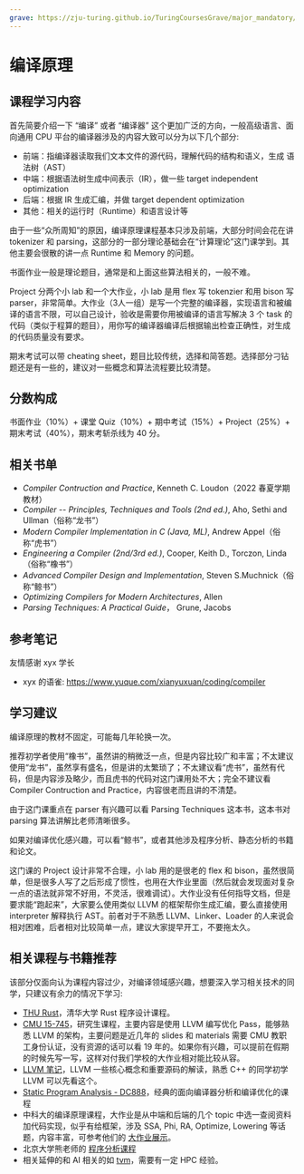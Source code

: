 ```yaml
---
grave: https://zju-turing.github.io/TuringCoursesGrave/major_mandatory/compilers_principles/
---
```


# 编译原理

## 课程学习内容
首先简要介绍一下 “编译” 或者 “编译器” 这个更加广泛的方向，一般高级语言、面向通用 CPU 平台的编译器涉及的内容大致可以分为以下几个部分:

- 前端：指编译器读取我们文本文件的源代码，理解代码的结构和语义，生成 语法树（AST）
- 中端：根据语法树生成中间表示（IR），做一些 target independent optimization
- 后端：根据 IR 生成汇编，并做 target dependent optimization
- 其他：相关的运行时（Runtime）和语言设计等

由于一些“众所周知”的原因，编译原理课程基本只涉及前端，大部分时间会花在讲 tokenizer 和 parsing，这部分的一部分理论基础会在“计算理论”这门课学到。其他主要会很散的讲一点 Runtime 和 Memory 的问题。

书面作业一般是理论题目，通常是和上面这些算法相关的，一般不难。

Project 分两个小 lab 和一个大作业，小 lab 是用 flex 写 tokenzier 和用 bison 写 parser，非常简单。大作业（3人一组）是写一个完整的编译器，实现语言和被编译的语言不限，可以自己设计，验收是需要你用被编译的语言写解决 3 个 task 的代码（类似于程算的题目），用你写的编译器编译后根据输出检查正确性，对生成的代码质量没有要求。

期末考试可以带 cheating sheet，题目比较传统，选择和简答题。选择部分刁钻题还是有一些的，建议对一些概念和算法流程要比较清楚。

## 分数构成
书面作业（10%）+ 课堂 Quiz（10%）+ 期中考试（15%）+ Project（25%）+ 期末考试（40%），期末考斩杀线为 40 分。

## 相关书单
- *Compiler Contruction and Practice*, Kenneth C. Loudon（2022 春夏学期教材）
- *Compiler -- Principles, Techniques and Tools (2nd ed.)*, Aho, Sethi and Ullman（俗称“龙书”）
- *Modern Compiler Implementation in C (Java, ML)*, Andrew Appel（俗称“虎书”）
- *Engineering a Compiler (2nd/3rd ed.)*, Cooper, Keith D., Torczon, Linda（俗称“橡书”）
- *Advanced Compiler Design and Implementation*, Steven S.Muchnick（俗称“鲸书”）
- *Optimizing Compilers for Modern Architectures*, Allen
- *Parsing Techniques: A Practical Guide*， Grune, Jacobs

## 参考笔记
友情感谢  xyx 学长

- xyx 的语雀: https://www.yuque.com/xianyuxuan/coding/compiler

## 学习建议

编译原理的教材不固定，可能每几年轮换一次。

推荐初学者使用“橡书”，虽然讲的稍微泛一点，但是内容比较广和丰富；不太建议使用“龙书”，虽然享有盛名，但是讲的太繁琐了；不太建议看“虎书”，虽然有代码，但是内容涉及略少，而且虎书的代码对这门课用处不大；完全不建议看 Compiler Contruction and Practice，内容很老而且讲的不清楚。

由于这门课重点在 parser 有兴趣可以看 Parsing Techniques 这本书，这本书对 parsing 算法讲解比老师清晰很多。

如果对编译优化感兴趣，可以看“鲸书”，或者其他涉及程序分析、静态分析的书籍和论文。

这门课的 Project 设计非常不合理，小 lab 用的是很老的 flex 和 bison，虽然很简单，但是很多人写了之后形成了惯性，也用在大作业里面（然后就会发现面对复杂一点的语法就非常不好用，不灵活，很难调试）。大作业没有任何指导文档，但是要求能“跑起来”，大家要么使用类似 LLVM 的框架帮你生成汇编，要么直接使用 interpreter 解释执行 AST。前者对于不熟悉 LLVM、Linker、Loader 的人来说会相对困难，后者相对比较简单一点，建议大家提早开工，不要拖太久。

## 相关课程与书籍推荐

该部分仅面向认为课程内容过少，对编译领域感兴趣，想要深入学习相关技术的同学，只建议有余力的情况下学习:

- [THU Rust](https://lab.cs.tsinghua.edu.cn/rust/)，清华大学 Rust 程序设计课程。
- [CMU 15-745](https://www.cs.cmu.edu/afs/cs/academic/class/15745-s19/www/)，研究生课程，主要内容是使用 LLVM 编写优化 Pass，能够熟悉 LLVM 的架构，主要问题是近几年的 slides 和 materials 需要 CMU 教职工身份认证，没有资源的话可以看 19 年的。如果你有兴趣，可以提前在假期的时候先写一写，这样对付我们学校的大作业相对能比较从容。
- [LLVM 笔记](https://www.cnblogs.com/Five100Miles/)，LLVM 一些核心概念和重要源码的解读，熟悉 C++ 的同学初学 LLVM 可以先看这个。
- [Static Program Analysis - DC888](https://homepages.dcc.ufmg.br/~fernando/classes/dcc888/)，经典的面向编译器分析和编译优化的课程
- 中科大的编译原理课程，大作业是从中端和后端的几个 topic 中选一查阅资料加代码实现，似乎有给框架，涉及 SSA, Phi, RA, Optimize, Lowering 等话题，内容丰富，可参考他们的 [大作业展示](https://space.bilibili.com/273391839)。
- 北京大学熊老师的 [程序分析课程](https://xiongyingfei.github.io/SA/2022/main.htm)
- 相关延伸的和 AI 相关的如 [tvm](https://tvm.apache.org/)，需要有一定 HPC 经验。